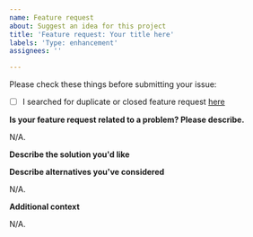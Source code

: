 ```yaml
---
name: Feature request
about: Suggest an idea for this project
title: 'Feature request: Your title here'
labels: 'Type: enhancement'
assignees: ''

---
```


Please check these things before submitting your issue:

- [ ] I searched for duplicate or closed feature request [here](https://github.com/chinnupavan/priya-bot/issues?q=is%3Aissue)

**Is your feature request related to a problem? Please describe.**
<!--A clear and concise description of what the problem is. Ex. I'm always frustrated when [...]-->
N/A.

**Describe the solution you'd like**
<!--A clear and concise description of what you want to happen.-->

**Describe alternatives you've considered**
<!--A clear and concise description of any alternative solutions or features you've considered.-->
N/A.

**Additional context**
<!--Add any other context or screenshots about the feature request here.-->
N/A.
